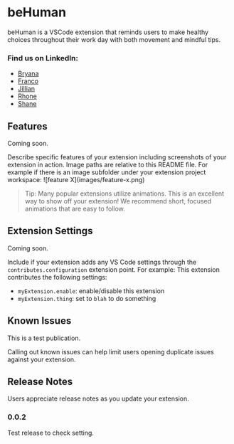 # beHuman

beHuman is a VSCode extension that reminds users to make healthy choices throughout their work day with both movement and mindful tips.

### Find us on LinkedIn:
- [Bryana](https://www.linkedin.com/in/bryanakitchen)
- [Franco](https://www.linkedin.com/in/francoortega)
- [Jillian](https://www.linkedin.com/in/jillianlgibson/)
- [Rhone](https://www.linkedin.com/in/rhonelachner/)
- [Shane](https://www.linkedin.com/in/shaneupchurch/)

## Features

Coming soon.

Describe specific features of your extension including screenshots of your extension in action. Image paths are relative to this README file.
For example if there is an image subfolder under your extension project workspace:
\!\[feature X\]\(images/feature-x.png\)
> Tip: Many popular extensions utilize animations. This is an excellent way to show off your extension! We recommend short, focused animations that are easy to follow.

## Extension Settings

Coming soon.

Include if your extension adds any VS Code settings through the `contributes.configuration` extension point.
For example:
This extension contributes the following settings:
* `myExtension.enable`: enable/disable this extension
* `myExtension.thing`: set to `blah` to do something

## Known Issues

This is a test publication.

Calling out known issues can help limit users opening duplicate issues against your extension.

## Release Notes

Users appreciate release notes as you update your extension.

### 0.0.2

Test release to check setting.

